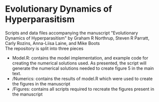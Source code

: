 # Evolutionary Dynamics of Hyperparasitism
Scripts and data files accompanying the manuscript "Evolutionary Dynamics of Hyperparasitism" by Graham R Northrup, Steven R Parratt, Carly Rozins, Anna-Liisa Laine, and Mike Boots  
The repository is split into three pieces
- Model.R: contains the model implementation, and example code for creating the numerical solutions used. As presented, the script will generate the numerical solutions needed to create figure 5 in the main text.
- /Numerics: contains the results of model.R which were used to create the figures in the manuscript
- /Figures: contains all scripts required to recreate the figures present in the manuscript
